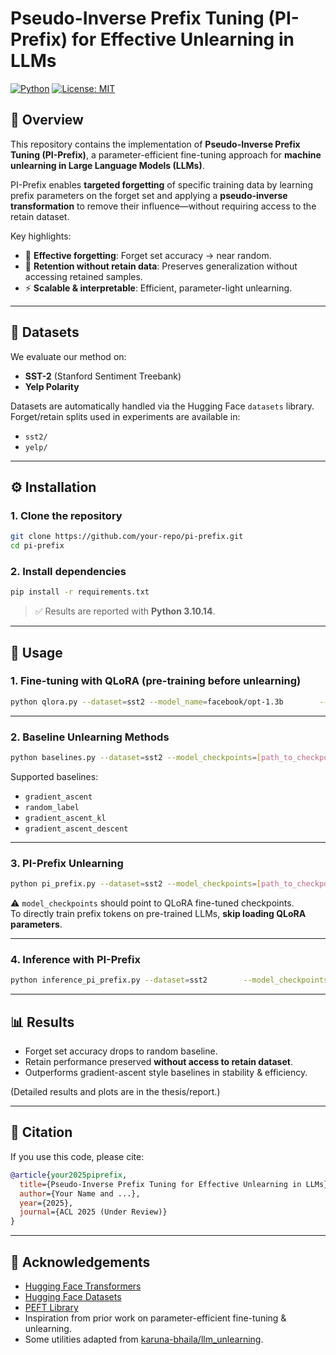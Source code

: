 # Pseudo-Inverse Prefix Tuning (PI-Prefix) for Effective Unlearning in LLMs  

[![Python](https://img.shields.io/badge/python-3.10+-blue.svg)]() [![License: MIT](https://img.shields.io/badge/License-MIT-green.svg)]()  

## 📌 Overview  
This repository contains the implementation of **Pseudo-Inverse Prefix Tuning (PI-Prefix)**, a parameter-efficient fine-tuning approach for **machine unlearning in Large Language Models (LLMs)**.  

PI-Prefix enables **targeted forgetting** of specific training data by learning prefix parameters on the forget set and applying a **pseudo-inverse transformation** to remove their influence—without requiring access to the retain dataset.  

Key highlights:  
- 🧹 **Effective forgetting**: Forget set accuracy → near random.  
- 🎯 **Retention without retain data**: Preserves generalization without accessing retained samples.  
- ⚡ **Scalable & interpretable**: Efficient, parameter-light unlearning.  

---

## 📂 Datasets  
We evaluate our method on:  
- **SST-2** (Stanford Sentiment Treebank)  
- **Yelp Polarity**  

Datasets are automatically handled via the Hugging Face `datasets` library.  
Forget/retain splits used in experiments are available in:  
- `sst2/`  
- `yelp/`  

---

## ⚙️ Installation  

### 1. Clone the repository  
```bash
git clone https://github.com/your-repo/pi-prefix.git
cd pi-prefix
```

### 2. Install dependencies  
```bash
pip install -r requirements.txt
```

> ✅ Results are reported with **Python 3.10.14**.  

---

## 🚀 Usage  

### 1. Fine-tuning with QLoRA (pre-training before unlearning)  
```bash
python qlora.py --dataset=sst2 --model_name=facebook/opt-1.3b        --max_length=1024 --set_pad_id --lr=1e-4        --train_batch_size=32 --eval_batch_size=32 --num_epochs=2        --weight_decay=0.001        --lora_rank=16 --lora_alpha=64 --lora_dropout=0.1 --lora_bias=none
```

---

### 2. Baseline Unlearning Methods  
```bash
python baselines.py --dataset=sst2 --model_checkpoints=[path_to_checkpoints]        --max_length=1024 --set_pad_id --lr=1e-4        --train_batch_size=32 --eval_batch_size=32 --num_epochs=10        --weight_decay=0.001 --unlearn_method=gradient_ascent
```

Supported baselines:  
- `gradient_ascent`  
- `random_label`  
- `gradient_ascent_kl`  
- `gradient_ascent_descent`  

---

### 3. PI-Prefix Unlearning  
```bash
python pi_prefix.py --dataset=sst2 --model_checkpoints=[path_to_checkpoints]        --max_length=1024 --set_pad_id --lr=1e-4        --train_batch_size=32 --eval_batch_size=32 --num_epochs=10        --weight_decay=0.001        --forget_size=1.0 --ptuning_num_tokens=20        --ptuning_hidden_size=128 --alpha=0.5 --beta=0.5
```

⚠️ `model_checkpoints` should point to QLoRA fine-tuned checkpoints.  
To directly train prefix tokens on pre-trained LLMs, **skip loading QLoRA parameters**.  

---

### 4. Inference with PI-Prefix  
```bash
python inference_pi_prefix.py --dataset=sst2        --model_checkpoints=[path_to_pi_prefix_checkpoints]        --forget_size=1.0
```

---

## 📊 Results  
- Forget set accuracy drops to random baseline.  
- Retain performance preserved **without access to retain dataset**.  
- Outperforms gradient-ascent style baselines in stability & efficiency.  

(Detailed results and plots are in the thesis/report.)  

---

## 📄 Citation  
If you use this code, please cite:  

```bibtex
@article{your2025piprefix,
  title={Pseudo-Inverse Prefix Tuning for Effective Unlearning in LLMs},
  author={Your Name and ...},
  year={2025},
  journal={ACL 2025 (Under Review)}
}
```  

---

## 🙏 Acknowledgements  
- [Hugging Face Transformers](https://github.com/huggingface/transformers)  
- [Hugging Face Datasets](https://github.com/huggingface/datasets)  
- [PEFT Library](https://github.com/huggingface/peft)  
- Inspiration from prior work on parameter-efficient fine-tuning & unlearning.  
- Some utilities adapted from [karuna-bhaila/llm_unlearning](https://github.com/karuna-bhaila/llm_unlearning).  
